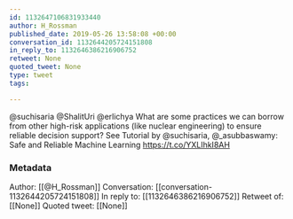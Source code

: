 ```yaml
---
id: 1132647106831933440
author: H_Rossman
published_date: 2019-05-26 13:58:08 +00:00
conversation_id: 1132644205724151808
in_reply_to: 1132646386216906752
retweet: None
quoted_tweet: None
type: tweet
tags:

---
```


@suchisaria @ShalitUri @erlichya What are some practices we can borrow from other high-risk applications (like nuclear engineering) to ensure reliable decision support?
See Tutorial by @suchisaria, @_asubbaswamy: Safe and Reliable Machine Learning
https://t.co/YXLIhkI8AH

### Metadata

Author: [[@H_Rossman]]
Conversation: [[conversation-1132644205724151808]]
In reply to: [[1132646386216906752]]
Retweet of: [[None]]
Quoted tweet: [[None]]
